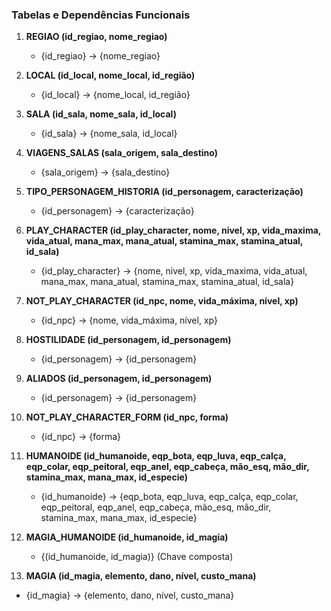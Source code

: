 ### Tabelas e Dependências Funcionais

1. **REGIAO (id_regiao, nome_regiao)**
   - {id_regiao} -> {nome_regiao}

2. **LOCAL (id_local, nome_local, id_região)**
   - {id_local} -> {nome_local, id_região}

3. **SALA (id_sala, nome_sala, id_local)**
   - {id_sala} -> {nome_sala, id_local}

4. **VIAGENS_SALAS (sala_origem, sala_destino)**
   - {sala_origem} -> {sala_destino}

5. **TIPO_PERSONAGEM_HISTORIA (id_personagem, caracterização)**
   - {id_personagem} -> {caracterização}

6. **PLAY_CHARACTER (id_play_character, nome, nivel, xp, vida_maxima, vida_atual, mana_max, mana_atual, stamina_max, stamina_atual, id_sala)**
   - {id_play_character} -> {nome, nivel, xp, vida_maxima, vida_atual, mana_max, mana_atual, stamina_max, stamina_atual, id_sala}

7. **NOT_PLAY_CHARACTER (id_npc, nome, vida_máxima, nível, xp)**
   - {id_npc} -> {nome, vida_máxima, nível, xp}

8. **HOSTILIDADE (id_personagem, id_personagem)**
   - {id_personagem} -> {id_personagem}

9. **ALIADOS (id_personagem, id_personagem)**
   - {id_personagem} -> {id_personagem}

10. **NOT_PLAY_CHARACTER_FORM (id_npc, forma)**
    - {id_npc} -> {forma}

11. **HUMANOIDE (id_humanoide, eqp_bota, eqp_luva, eqp_calça, eqp_colar, eqp_peitoral, eqp_anel, eqp_cabeça, mão_esq, mão_dir, stamina_max, mana_max, id_especie)**
    - {id_humanoide} -> {eqp_bota, eqp_luva, eqp_calça, eqp_colar, eqp_peitoral, eqp_anel, eqp_cabeça, mão_esq, mão_dir, stamina_max, mana_max, id_especie}

12. **MAGIA_HUMANOIDE (id_humanoide, id_magia)**
    - {(id_humanoide, id_magia)} (Chave composta)

13. **MAGIA (id_magia, elemento, dano, nível, custo_mana)**
   - {id_magia} -> {elemento, dano, nível, custo_mana}
